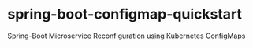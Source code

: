 # spring-boot-configmap-quickstart
Spring-Boot Microservice Reconfiguration using Kubernetes ConfigMaps
